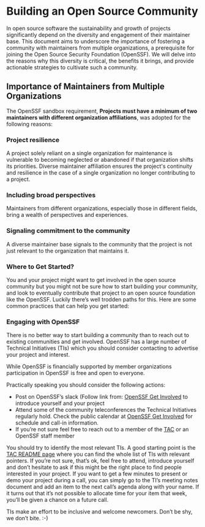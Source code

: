 # Building an Open Source Community

In open source software the sustainability and growth of projects significantly depend on the diversity and engagement of their maintainer base. This document aims to underscore the importance of fostering a community with maintainers from multiple organizations, a prerequisite for joining the Open Source Security Foundation (OpenSSF). We will delve into the reasons why this diversity is critical, the benefits it brings, and provide actionable strategies to cultivate such a community.


## Importance of Maintainers from Multiple Organizations

The OpenSSF sandbox requirement, **Projects must have a minimum of two maintainers with different organization affiliations**, was adopted for the following reasons:


### Project resilience

A project solely reliant on a single organization for maintenance is vulnerable to becoming neglected or abandoned if that organization shifts its priorities. Diverse maintainer affiliation ensures the project's continuity and resilience in the case of a single organization no longer contributing to a project.


### Including broad perspectives

Maintainers from different organizations, especially those in different fields, bring a wealth of perspectives and experiences.


### Signaling commitment to the community

A diverse maintainer base signals to the community that the project is not just relevant to the organization that maintains it.


### Where to Get Started?

You and your project might want to get involved in the open source community but you might not be sure how to start building your community, and look to eventually contribute that project to an open source foundation like the OpenSSF. Luckily there’s well trodden paths for this. Here are some common practices that can help you get started:


### Engaging with OpenSSF

There is no better way to start building a community than to reach out to existing communities and get involved. OpenSSF has a large number of Technical Initiatives (TIs) which you should consider contacting to advertise your project and interest.

While OpenSSF is financially supported by member organizations participation in OpenSSF is free and open to everyone.

Practically speaking you should consider the following actions:

* Post on OpenSSF’s slack (Follow link from: [OpenSSF Get Involved](https://openssf.org/getinvolved/) to introduce yourself and your project
* Attend some of the community teleconferences the Technical Initiatives regularly hold. Check the public calendar at [OpenSSF Get Involved](https://openssf.org/getinvolved/) for schedule and call-in information.
* If you’re not sure feel free to reach out to a member of the [TAC](https://github.com/ossf/tac) or an OpenSSF staff member

You should try to identify the most relevant TIs. A good starting point is the [TAC README page](https://github.com/ossf/tac) where you can find the whole list of TIs with relevant pointers. If you’re not sure, that’s ok, feel free to attend, introduce yourself and don’t hesitate to ask if this might be the right place to find people interested in your project. If you want to get a few minutes to present or demo your project during a call, you can simply go to the TI’s meeting notes document and add an item to the next call’s agenda along with your name. If it turns out that it’s not possible to allocate time for your item that week, you’ll be given a chance on a future call.

TIs make an effort to be inclusive and welcome newcomers. Don’t be shy, we don’t bite. :-) 
